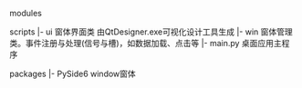 modules

scripts
    |- ui 窗体界面类 由QtDesigner.exe可视化设计工具生成
    |- win 窗体管理类。事件注册与处理(信号与槽)，如数据加载、点击等
    |- main.py 桌面应用主程序

packages
    |- PySide6 window窗体
